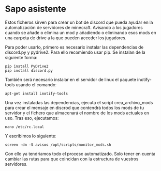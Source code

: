 # Sapo asistente

Estos ficheros sirven para crear un bot de discord que pueda ayudar en la automatización de servidores de minecraft. Avisando a los jugadores cuando se añade o elimina un mod y añadiendo o eliminando esos mods en una carpeta de drive a la que pueden acceder los jugadores.

Para poder usarlo, primero es necesario instalar las dependencias de discord.py y pydrive2. Para ello recomiendo usar pip.
Se instalan de la siguiente forma:
```
pip install PyDrive2
pip install discord.py
```

También será necesario instalar en el servidor de linux el paquete inotify-tools usando el comando:
```
apt-get install inotify-tools
```
Una vez instaladas las dependencias, ejecuta el script crea_archivo_mods para crear el mensaje en discrod que contendrá todos los mods de tu servidor y el fichero que almacenará el nombre de los mods actuales en uso.
Tras eso, ejecutamos:
```
nano /etc/rc.local
```
Y escribimos lo siguiente:
```
screen -dm -S avisos /opt/scripts/monitor_mods.sh
```

Con ello ya tendríamos todo el proceso automatizado. Solo tener en cuenta cambiar las rutas para que coincidan con la estructura de vuestros servidores.
